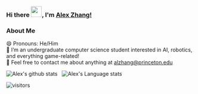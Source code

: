 ### Hi there <img src="https://github.com/TheDudeThatCode/TheDudeThatCode/blob/master/Assets/Hi.gif" width="29px">, I'm [Alex Zhang!](https://www.linkedin.com/in/alexzhang13/) 
<!--
**alexzhang13/alexzhang13** is a ✨ _special_ ✨ repository because its `README.md` (this file) appears on your GitHub profile.

Here are some ideas to get you started:

- 🔭 I’m currently working on ...
- 🌱 I’m currently learning ...
- 👯 I’m looking to collaborate on ...
- 🤔 I’m looking for help with ...
- 💬 Ask me about ...
- 📫 How to reach me: ...
- 😄 Pronouns: ...
- ⚡ Fun fact: ...
-->

### About Me
😄 Pronouns: He/Him </br>
🔭 I’m an undergraduate computer science student interested in AI, robotics, and everything game-related! </br>
👯 Feel free to contact me about anything at alzhang@princeton.edu </br>

![Alex's github stats](https://github-readme-stats.vercel.app/api?username=alexzhang13&count_private=true&theme=dark&show_icons=true&hide_border=true)&nbsp;&nbsp;
![Alex's Language stats](https://github-readme-stats.vercel.app/api/top-langs/?username=alexzhang13&count_private=true&theme=dark&langs_count=8&hide_border=true)
<br />

![visitors](https://visitor-badge.laobi.icu/badge?page_id=alexzhang13.alexzhang13)
